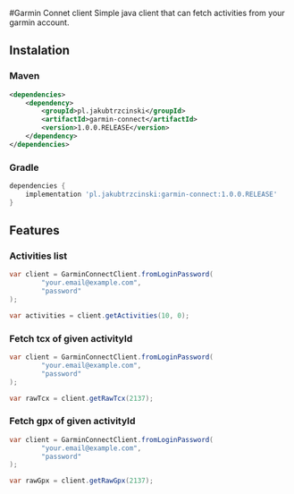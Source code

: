 #Garmin Connet client
Simple java client that can fetch activities from your garmin account.
## Instalation

### Maven 
```xml
<dependencies>
    <dependency>
        <groupId>pl.jakubtrzcinski</groupId>
        <artifactId>garmin-connect</artifactId>
        <version>1.0.0.RELEASE</version>
    </dependency>
</dependencies>
```

### Gradle
```groovy
dependencies {
    implementation 'pl.jakubtrzcinski:garmin-connect:1.0.0.RELEASE'
}
```
## Features

### Activities list

```java
var client = GarminConnectClient.fromLoginPassword(
        "your.email@example.com", 
        "password"
);

var activities = client.getActivities(10, 0);
```

### Fetch tcx of given activityId

```java
var client = GarminConnectClient.fromLoginPassword(
        "your.email@example.com", 
        "password"
);

var rawTcx = client.getRawTcx(2137);
```

### Fetch gpx of given activityId

```java
var client = GarminConnectClient.fromLoginPassword(
        "your.email@example.com", 
        "password"
);

var rawGpx = client.getRawGpx(2137);
```
